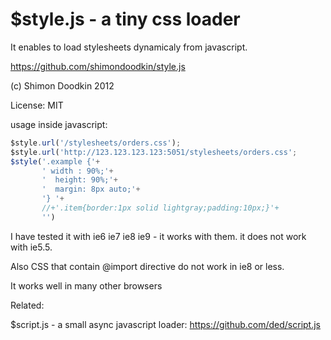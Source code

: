 $style.js - a tiny css loader
========
It enables to load stylesheets dynamicaly from javascript.


https://github.com/shimondoodkin/style.js

(c) Shimon Doodkin 2012

License: MIT

usage inside javascript:

```javascript
$style.url('/stylesheets/orders.css');
$style.url('http://123.123.123.123:5051/stylesheets/orders.css';
$style('.example {'+
       ' width : 90%;'+
       '  height: 90%;'+
       '  margin: 8px auto;'+
       '} '+
       //+'.item{border:1px solid lightgray;padding:10px;}'+
       '')
```

I have tested it with ie6 ie7 ie8 ie9 - it works with them. it does not work with ie5.5.

Also CSS that contain @import directive do not work in ie8 or less.

It works well in many other browsers


Related:

$script.js - a small async javascript loader: https://github.com/ded/script.js
